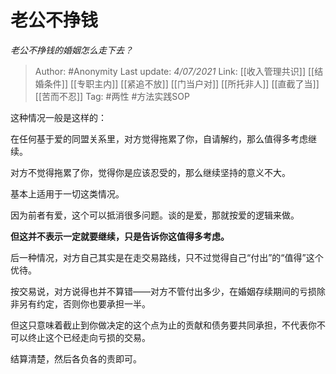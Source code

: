 # 老公不挣钱
*老公不挣钱的婚姻怎么走下去？*

> Author: #Anonymity
> Last update: *4/07/2021*
> Link: [[收入管理共识]] [[结婚条件]] [[专职主内]] [[紧追不放]] [[门当户对]] [[所托非人]] [[直截了当]] [[苦而不忍]]
> Tag: #两性 #方法实践SOP

这种情况一般是这样的：

在任何基于爱的同盟关系里，对方觉得拖累了你，自请解约，那么值得多考虑继续。

对方不觉得拖累了你，觉得你是应该忍受的，那么继续坚持的意义不大。

基本上适用于一切这类情况。

因为前者有爱，这个可以抵消很多问题。谈的是爱，那就按爱的逻辑来做。

**但这并不表示一定就要继续，只是告诉你这值得多考虑。**

后一种情况，对方自己其实是在走交易路线，只不过觉得自己“付出”的“值得”这个优待。

按交易说，对方说得也并不算错——对方不管付出多少，在婚姻存续期间的亏损除非另有约定，否则你也要承担一半。

但这只意味着截止到你做决定的这个点为止的贡献和债务要共同承担，不代表你不可以终止这个已经走向亏损的交易。

结算清楚，然后各负各的责即可。
